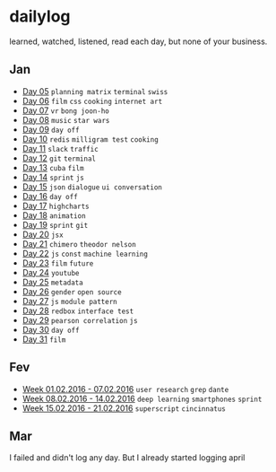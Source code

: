 # dailylog

learned, watched, listened, read each day, but none of your business.

## Jan

- [Day 05](https://github.com/zehfernandes/dailylog/blob/master/jan/log-05-01-2016.md) `planning matrix` `terminal` `swiss`
- [Day 06](https://github.com/zehfernandes/dailylog/blob/master/jan/log-06-01-2016.md) `film` `css` `cooking` `internet art`
- [Day 07](https://github.com/zehfernandes/dailylog/blob/master/jan/log-07-01-2016.md) `vr` `bong joon-ho`
- [Day 08](https://github.com/zehfernandes/dailylog/blob/master/jan/log-08-01-2016.md) `music` `star wars`
- [Day 09](https://github.com/zehfernandes/dailylog/blob/master/jan/log-09-01-2016.md) `day off`
- [Day 10](https://github.com/zehfernandes/dailylog/blob/master/jan/log-10-01-2016.md) `redis` `milligram test` `cooking`
- [Day 11](https://github.com/zehfernandes/dailylog/blob/master/jan/log-11-01-2016.md) `slack` `traffic`
- [Day 12](https://github.com/zehfernandes/dailylog/blob/master/jan/log-12-01-2016.md) `git` `terminal` 
- [Day 13](https://github.com/zehfernandes/dailylog/blob/master/jan/log-13-01-2016.md) `cuba` `film`
- [Day 14](https://github.com/zehfernandes/dailylog/blob/master/jan/log-14-01-2016.md) `sprint` `js`
- [Day 15](https://github.com/zehfernandes/dailylog/blob/master/jan/log-15-01-2016.md) `json` `dialogue` `ui conversation`
- [Day 16](https://github.com/zehfernandes/dailylog/blob/master/jan/log-16-01-2016.md) `day off`
- [Day 17](https://github.com/zehfernandes/dailylog/blob/master/jan/log-17-01-2016.md) `highcharts`
- [Day 18](https://github.com/zehfernandes/dailylog/blob/master/jan/log-18-01-2016.md) `animation`
- [Day 19](https://github.com/zehfernandes/dailylog/blob/master/jan/log-19-01-2016.md) `sprint` `git`
- [Day 20](https://github.com/zehfernandes/dailylog/blob/master/jan/log-20-01-2016.md) `jsx`
- [Day 21](https://github.com/zehfernandes/dailylog/blob/master/jan/log-21-01-2016.md) `chimero` `theodor nelson` 
- [Day 22](https://github.com/zehfernandes/dailylog/blob/master/jan/log-22-01-2016.md) `js` `const` `machine learning`
- [Day 23](https://github.com/zehfernandes/dailylog/blob/master/jan/log-23-01-2016.md) `film` `future`
- [Day 24](https://github.com/zehfernandes/dailylog/blob/master/jan/log-24-01-2016.md) `youtube`
- [Day 25](https://github.com/zehfernandes/dailylog/blob/master/jan/log-25-01-2016.md) `metadata`
- [Day 26](https://github.com/zehfernandes/dailylog/blob/master/jan/log-26-01-2016.md) `gender` `open source`
- [Day 27](https://github.com/zehfernandes/dailylog/blob/master/jan/log-27-01-2016.md) `js` `module pattern`
- [Day 28](https://github.com/zehfernandes/dailylog/blob/master/jan/log-28-01-2016.md) `redbox` `interface test`
- [Day 29](https://github.com/zehfernandes/dailylog/blob/master/jan/log-29-01-2016.md) `pearson correlation` `js`
- [Day 30](https://github.com/zehfernandes/dailylog/blob/master/jan/log-30-01-2016.md) `day off`
- [Day 31](https://github.com/zehfernandes/dailylog/blob/master/jan/log-31-01-2016.md) `film`

## Fev

- [Week 01.02.2016 - 07.02.2016](https://github.com/zehfernandes/dailylog/blob/master/fev/weeklog-02-02-2016.md) `user research` `grep` `dante`
- [Week 08.02.2016 - 14.02.2016](https://github.com/zehfernandes/dailylog/blob/master/fev/weeklog-08-02-2016.md) `deep learning` `smartphones` `sprint`
- [Week 15.02.2016 - 21.02.2016](https://github.com/zehfernandes/dailylog/blob/master/fev/weeklog-15-02-2016.md) `superscript` `cincinnatus`

## Mar

I failed and didn't log any day. 
But I already started logging april